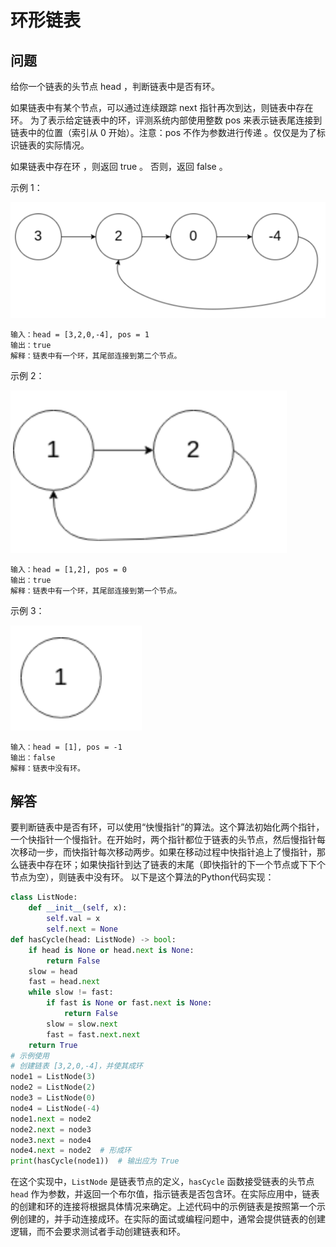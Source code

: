 # 环形链表
## 问题
给你一个链表的头节点 head ，判断链表中是否有环。

如果链表中有某个节点，可以通过连续跟踪 next 指针再次到达，则链表中存在环。 为了表示给定链表中的环，评测系统内部使用整数 pos 来表示链表尾连接到链表中的位置（索引从 0 开始）。注意：pos 不作为参数进行传递 。仅仅是为了标识链表的实际情况。

如果链表中存在环 ，则返回 true 。 否则，返回 false 。


示例 1：

![F%i](pic/环形链表1.png)

```
输入：head = [3,2,0,-4], pos = 1
输出：true
解释：链表中有一个环，其尾部连接到第二个节点。
```
示例 2：

![F%i](pic/环形链表2.png)
```
输入：head = [1,2], pos = 0
输出：true
解释：链表中有一个环，其尾部连接到第一个节点。
```
示例 3：

![F%i](pic/环形链表3.png)
```
输入：head = [1], pos = -1
输出：false
解释：链表中没有环。
```
## 解答
要判断链表中是否有环，可以使用“快慢指针”的算法。这个算法初始化两个指针，一个快指针一个慢指针。在开始时，两个指针都位于链表的头节点，然后慢指针每次移动一步，而快指针每次移动两步。如果在移动过程中快指针追上了慢指针，那么链表中存在环；如果快指针到达了链表的末尾（即快指针的下一个节点或下下个节点为空），则链表中没有环。
以下是这个算法的Python代码实现：
```python
class ListNode:
    def __init__(self, x):
        self.val = x
        self.next = None
def hasCycle(head: ListNode) -> bool:
    if head is None or head.next is None:
        return False
    slow = head
    fast = head.next
    while slow != fast:
        if fast is None or fast.next is None:
            return False
        slow = slow.next
        fast = fast.next.next
    return True
# 示例使用
# 创建链表 [3,2,0,-4]，并使其成环
node1 = ListNode(3)
node2 = ListNode(2)
node3 = ListNode(0)
node4 = ListNode(-4)
node1.next = node2
node2.next = node3
node3.next = node4
node4.next = node2  # 形成环
print(hasCycle(node1))  # 输出应为 True
```
在这个实现中，`ListNode` 是链表节点的定义，`hasCycle` 函数接受链表的头节点 `head` 作为参数，并返回一个布尔值，指示链表是否包含环。在实际应用中，链表的创建和环的连接将根据具体情况来确定。上述代码中的示例链表是按照第一个示例创建的，并手动连接成环。在实际的面试或编程问题中，通常会提供链表的创建逻辑，而不会要求测试者手动创建链表和环。

